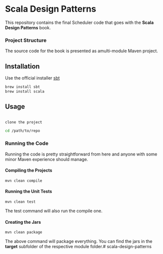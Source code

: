 Scala Design Patterns
=====================

This repository contains the final Scheduler code that goes with the **Scala Design Patterns** book.

### Project Structure

The source code for the book is presented as amulti-module Maven project.

## Installation

Use the official installer [sbt](https://www.scala-installer.org/download.html)

```bash
brew install sbt
brew install scala

```

## Usage

```bash

clone the project

cd /path/to/repo

```

### Running the Code

Running the code is pretty straightforward from here and anyone with some minor Maven experience should manage.

#### Compiling the Projects

`mvn clean compile`

#### Running the Unit Tests

`mvn clean test`

The test command will also run the compile one.

#### Creating the Jars

`mvn clean package`

The above command will package everything. You can find the jars in the **target** subfolder of the respective module folder.# scala-design-patterns
